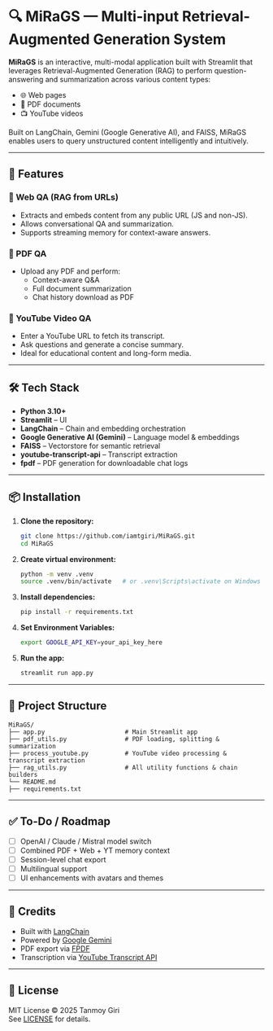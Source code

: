 
# 🔍 MiRaGS — Multi-input Retrieval-Augmented Generation System

**MiRaGS** is an interactive, multi-modal application built with Streamlit that leverages Retrieval-Augmented Generation (RAG) to perform question-answering and summarization across various content types:

- 🌐 Web pages  
- 📄 PDF documents  
- 📺 YouTube videos  

Built on LangChain, Gemini (Google Generative AI), and FAISS, MiRaGS enables users to query unstructured content intelligently and intuitively.

---

## 🚀 Features

### 🔹 Web QA (RAG from URLs)
- Extracts and embeds content from any public URL (JS and non-JS).
- Allows conversational QA and summarization.
- Supports streaming memory for context-aware answers.

### 🔹 PDF QA
- Upload any PDF and perform:
  - Context-aware Q&A
  - Full document summarization
  - Chat history download as PDF

### 🔹 YouTube Video QA
- Enter a YouTube URL to fetch its transcript.
- Ask questions and generate a concise summary.
- Ideal for educational content and long-form media.

---

## 🛠️ Tech Stack

- **Python 3.10+**
- **Streamlit** – UI
- **LangChain** – Chain and embedding orchestration
- **Google Generative AI (Gemini)** – Language model & embeddings
- **FAISS** – Vectorstore for semantic retrieval
- **youtube-transcript-api** – Transcript extraction
- **fpdf** – PDF generation for downloadable chat logs

---

## 📦 Installation

1. **Clone the repository:**
   ```bash
   git clone https://github.com/iamtgiri/MiRaGS.git
   cd MiRaGS
    ```

2. **Create virtual environment:**

   ```bash
   python -m venv .venv
   source .venv/bin/activate   # or .venv\Scripts\activate on Windows
   ```

3. **Install dependencies:**

   ```bash
   pip install -r requirements.txt
   ```

4. **Set Environment Variables:**

   ```bash
   export GOOGLE_API_KEY=your_api_key_here
   ```

5. **Run the app:**

   ```bash
   streamlit run app.py
   ```

---

## 📁 Project Structure

```
MiRaGS/
├── app.py                      # Main Streamlit app
├── pdf_utils.py                # PDF loading, splitting & summarization
├── process_youtube.py          # YouTube video processing & transcript extraction
├── rag_utils.py                # All utility functions & chain builders
└── README.md
├── requirements.txt
```

---

<!-- ## 📸 Screenshots

> (Include screenshots or gifs if you want visual documentation)

--- -->

## ✅ To-Do / Roadmap

* [ ] OpenAI / Claude / Mistral model switch
* [ ] Combined PDF + Web + YT memory context
* [ ] Session-level chat export
* [ ] Multilingual support
* [ ] UI enhancements with avatars and themes

---

## 🧠 Credits

* Built with [LangChain](https://www.langchain.com/)
* Powered by [Google Gemini](https://ai.google.dev/)
* PDF export via [FPDF](https://pyfpdf.github.io/)
* Transcription via [YouTube Transcript API](https://pypi.org/project/youtube-transcript-api/)

---

## 📄 License

MIT License © 2025 Tanmoy Giri \
See [LICENSE](LICENSE) for details.


